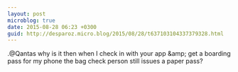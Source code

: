 ```yaml
---
layout: post
microblog: true
date: 2015-08-28 06:23 +0300
guid: http://desparoz.micro.blog/2015/08/28/t637103104337379328.html
---
```

.@Qantas why is it then when I check in with your app &amp;amp; get a boarding pass for my phone the bag check person still issues a paper pass?

